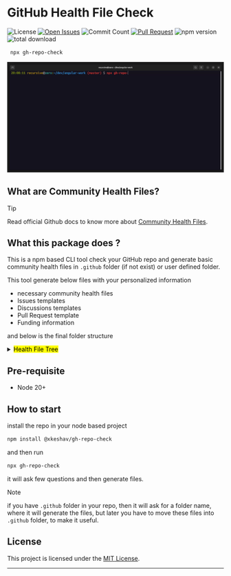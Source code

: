 # GitHub Health File Check

<!-- Badges -->

![License][license]
[![Open Issues][issues]][issue-link]
![Commit Count][commits]
[![Pull Request][PR]][pr-link]
![npm version][npm version]
![total download][download]

<!--  -->

```bash
 npx gh-repo-check
```

![gh-repo-check demo gif](src/assets/images/output.gif)

## What are Community Health Files?

> [!TIP]
> Read official Github docs to know more about [Community Health Files][community-files].

## What this package does ?

This is a npm based CLI tool check your GitHub repo and generate basic community health files in `.github` folder (if not exist) or user defined folder.

This tool generate below files with your personalized information

- necessary community health files
- Issues templates
- Discussions templates
- Pull Request template
- Funding information

and below is the final folder structure

<details><summary>
  <mark> Health File Tree</mark>
</summary>

```lang-none
├── .github
│   ├── CODEOWNERS
│   ├── CODE_OF_CONDUCT.md
│   ├── CONTRIBUTING.md
│   ├── DISCUSSION_TEMPLATE
│   │   ├── announcements.yml
│   │   └── ideas.yml
│   ├── FUNDING.yml
│   ├── ISSUE_TEMPLATE
│   │   ├── BUG_REPORT.yml
│   │   ├── ENHANCEMENT.yml
│   │   ├── FEATURE_REQUEST.md
│   │   ├── QUESTION.md
│   │   └── config.yml
│   ├── PULL_REQUEST_TEMPLATE.md
│   ├── SECURITY.md
│   ├── SUPPORT.md

```

</details>

## Pre-requisite

- Node 20+

## How to start

install the repo in your node based project

```bash
npm install @xkeshav/gh-repo-check
```

and then run

```sh
npx gh-repo-check
```

it will ask few questions and then generate files.

> [!NOTE]
> if you have `.github` folder in your repo, then it will ask for a folder name, where it will generate the files, but later you have to move these files into `.github` folder, to make it useful.

## License

This project is licensed under the [MIT License][license-link].

---

<!-- References -->

[license]: https://badgen.net/github/license/xkeshav/gh-repo-check
[issues]: https://badgen.net/github/open-issues/xkeshav/gh-repo-check
[PR]: https://badgen.net/github/prs/xkeshav/gh-repo-check
[commits]: https://badgen.net/github/commits/xkeshav/gh-repo-check/main?color=green

<!--[license]: https://badgen.net/npm/license/@xkeshav/gh-repo-check-->

[npm version]: https://badgen.net/npm/v/@xkeshav/gh-repo-check
[download]: https://badgen.net/npm/dt/@xkeshav/gh-repo-check
[issue-link]: https://github.com/xkeshav/gh-repo-check/issues
[license-link]: https://github.com/xkeshav/gh-repo-check/blob/main/LICENSE
[pr-link]: https://github.com/xkeshav/gh-repo-check/pulls
[community-files]: https://docs.github.com/en/enterprise-server@3.10/communities/setting-up-your-project-for-healthy-contributions/creating-a-default-community-health-file
